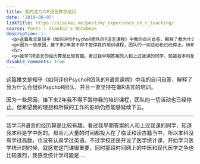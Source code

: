 ```yaml
---
title: 我的这几年R语言教学经历
date: '2019-08-07'
linkTitle: https://xiaokai.me/post/my_experience_on_r_teaching/
source: Posts | Xiaokai's Notebook
description: |-
  <p>这篇推文是知乎《如何评价PsychoR团队的R语言课程》中我的自问自答，解释了我为什么会组织PsychoR团队，并且一直坚持在做R语言的培训。</p>
  <p>因为一些原因，接下来2年我不得不暂停我的培训课程，团队的一切活动也已经停止。但希望我的理想和所做的工作的影响仍然能够延续下去。</p>
  <hr>
  <p>我学习R语言的经历算是比较有趣。看过我早期答案的人和上过我课的同学，知道我本科是学中医的。那会儿大量的时间都投入在了临证和读古籍当中，所以本科没有学过高数，也没有认真学过英语。不过学校还是开设了医学统计课，开始学习医学统计的时候，就感觉这门课很重要，同时那段时间网上的中医和现代医学之争也比较激烈，我感觉统计学可能是 ...
disable_comments: true
---
```

<p>这篇推文是知乎《如何评价PsychoR团队的R语言课程》中我的自问自答，解释了我为什么会组织PsychoR团队，并且一直坚持在做R语言的培训。</p>
<p>因为一些原因，接下来2年我不得不暂停我的培训课程，团队的一切活动也已经停止。但希望我的理想和所做的工作的影响仍然能够延续下去。</p>
<hr>
<p>我学习R语言的经历算是比较有趣。看过我早期答案的人和上过我课的同学，知道我本科是学中医的。那会儿大量的时间都投入在了临证和读古籍当中，所以本科没有学过高数，也没有认真学过英语。不过学校还是开设了医学统计课，开始学习医学统计的时候，就感觉这门课很重要，同时那段时间网上的中医和现代医学之争也比较激烈，我感觉统计学可能是 ...